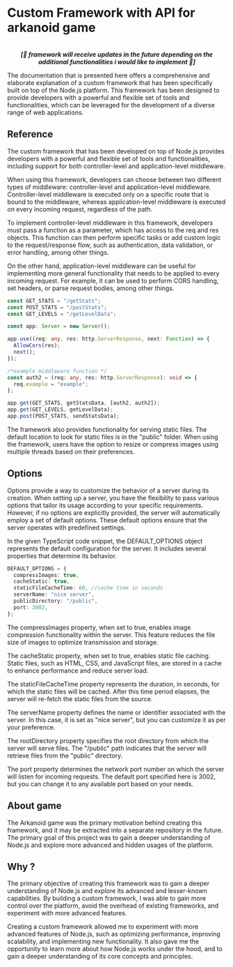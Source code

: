 # Custom Framework with API for arkanoid game

<p align='center'>
<br>
<i><b>[🚧 framework will receive updates in the future depending on the additional functionalities i would like to implement 🚧]</b></i>
</p>

The documentation that is presented here offers a comprehensive and elaborate explanation of a custom framework that has been specifically built on top of the Node.js platform. This framework has been designed to provide developers with a powerful and flexible set of tools and functionalities, which can be leveraged for the development of a diverse range of web applications.

## Reference

The custom framework that has been developed on top of Node.js provides developers with a powerful and flexible set of tools and functionalities, including support for both controller-level and application-level middleware.

When using this framework, developers can choose between two different types of middleware: controller-level and application-level middleware. Controller-level middleware is executed only on a specific route that is bound to the middleware, whereas application-level middleware is executed on every incoming request, regardless of the path.

To implement controller-level middleware in this framework, developers must pass a function as a parameter, which has access to the req and res objects. This function can then perform specific tasks or add custom logic to the request/response flow, such as authentication, data validation, or error handling, among other things.

On the other hand, application-level middleware can be useful for implementing more general functionality that needs to be applied to every incoming request. For example, it can be used to perform CORS handling, set headers, or parse request bodies, among other things.

```typescript
const GET_STATS = "/getStats";
const POST_STATS = "/postStats";
const GET_LEVELS = "/getLevelData";

const app: Server = new Server();

app.use((req: any, res: http.ServerResponse, next: Function) => {
  AllowCors(res);
  next();
});

/*example middleware function */
const auth2 = (req: any, res: http.ServerResponse): void => {
  req.example = "example";
};

app.get(GET_STATS, getStatsData, [auth2, auth2]);
app.get(GET_LEVELS, getLevelData);
app.post(POST_STATS, sendStatsData);
```

The framework also provides functionality for serving static files. The default location to look for static files is in the "public" folder. When using the framework, users have the option to resize or compress images using multiple threads based on their preferences.

## Options

Options provide a way to customize the behavior of a server during its creation. When setting up a server, you have the flexibility to pass various options that tailor its usage according to your specific requirements. However, if no options are explicitly provided, the server will automatically employ a set of default options. These default options ensure that the server operates with predefined settings.

In the given TypeScript code snippet, the DEFAULT_OPTIONS object represents the default configuration for the server. It includes several properties that determine its behavior.

```typescript
DEFAULT_OPTIONS = {
  compressImages: true,
  cacheStatic: true,
  staticFileCacheTime: 60, //cache time in seconds
  serverName: "nice server",
  publicDirectory: "/public",
  port: 3002,
};
```

The compressImages property, when set to true, enables image compression functionality within the server. This feature reduces the file size of images to optimize transmission and storage.

The cacheStatic property, when set to true, enables static file caching. Static files, such as HTML, CSS, and JavaScript files, are stored in a cache to enhance performance and reduce server load.

The staticFileCacheTime property represents the duration, in seconds, for which the static files will be cached. After this time period elapses, the server will re-fetch the static files from the source.

The serverName property defines the name or identifier associated with the server. In this case, it is set as "nice server", but you can customize it as per your preference.

The rootDirectory property specifies the root directory from which the server will serve files. The "/public" path indicates that the server will retrieve files from the "public" directory.

The port property determines the network port number on which the server will listen for incoming requests. The default port specified here is 3002, but you can change it to any available port based on your needs.

## About game

The Arkanoid game was the primary motivation behind creating this framework, and it may be extracted into a separate repository in the future. The primary goal of this project was to gain a deeper understanding of Node.js and explore more advanced and hidden usages of the platform.

## Why ?

The primary objective of creating this framework was to gain a deeper understanding of Node.js and explore its advanced and lesser-known capabilities. By building a custom framework, I was able to gain more control over the platform, avoid the overhead of existing frameworks, and experiment with more advanced features.

Creating a custom framework allowed me to experiment with more advanced features of Node.js, such as optimizing performance, improving scalability, and implementing new functionality. It also gave me the opportunity to learn more about how Node.js works under the hood, and to gain a deeper understanding of its core concepts and principles.
